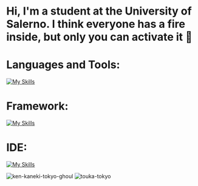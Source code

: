 # Hi, I'm a student at the University of Salerno. I think everyone has a fire inside, but only you can activate it 👋  
<!--
**CiaoMiChiamoFrank/CiaoMiChiamoFrank** is a ✨ _special_ ✨ repository because its `README.md` (this file) appears on your GitHub profile.

Here are some ideas to get you started:

- 🔭 I’m currently working on ...
- 🌱 I’m currently learning ...
- 👯 I’m looking to collaborate on ...
- 🤔 I’m looking for help with ...
- 💬 Ask me about ...
- 📫 How to reach me: ...
- 😄 Pronouns: ...
- ⚡ Fun fact: ...
-->

# **Languages and Tools:**  
[![My Skills](https://skillicons.dev/icons?i=js,html,css,c,cpp,cs,java,mysql,mongodb,py,solidity)](https://skillicons.dev)

# **Framework:**  
[![My Skills](https://skillicons.dev/icons?i=flask,react)](https://skillicons.dev)

# **IDE:**  
[![My Skills](https://skillicons.dev/icons?i=pycharm,vscode,eclipse,idea)](https://skillicons.dev)


![ken-kaneki-tokyo-ghoul](https://github.com/user-attachments/assets/c9ce7745-286f-440f-aaff-41ffabc483e6)              ![touka-tokyo](https://github.com/user-attachments/assets/dc1635c4-6c0b-4d8a-804b-f46d64262dab)
